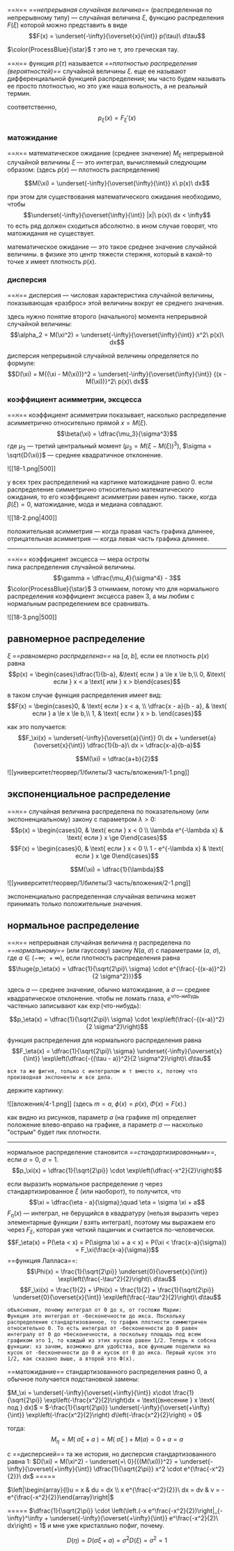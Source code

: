 ==$\aleph$== *==непрерывная случайная величина==* (распределенная по непрерывному типу) — случайная величина $\xi$, функцию распределения $F(\xi)$ которой можно представить в виде
$$F(x) = \underset{-\infty}{\overset{x}{\int}} p(\tau)\ d\tau$$

$\color{ProcessBlue}{\star}$ $\tau$ это не т, это греческая тау.

==$\aleph$== функция $p(\tau)$ называется *==плотностью распределения (вероятностей)==* случайной величины $\xi$. еще ее называют дифференциальной функцией распределения; мы часто будем называть ее просто плотностью, но это уже наша вольность, а не реальный термин.

соответственно, $$p_\xi(x) = F_\xi'(x)$$
### матожидание
==$\aleph$== математическое ожидание (среднее значение) $M_{\xi}$  непрерывной случайной величины $\xi$ — это интеграл, вычисляемый следующим образом: (здесь $p(x)$ — плотность распределения)

$$M(\xi) = \underset{-\infty}{\overset{\infty}{\int}} x\ p(x)\ dx$$

при этом для существования математического ожидания необходимо, чтобы
$$\underset{-\infty}{\overset{\infty}{\int}} |x|\ p(x)\ dx < \infty$$
то есть ряд должен сходиться абсолютно. в ином случае говорят, что матожидания не существует.

математическое ожидание — это такое среднее значение случайной величины. в физике это центр тяжести стержня, который в какой-то точке $x$ имеет плотность $p(x)$.

### дисперсия
==$\aleph$== дисперсия — числовая характеристика случайной величины, показывающая «разброс» этой величины вокруг ее среднего значения.

здесь нужно понятие второго (начального) момента непрерывной случайной величины:
$$\alpha_2 = M(\xi^2) = \underset{-\infty}{\overset{\infty}{\int}} x^2\ p(x)\ dx$$

дисперсия непрерывной случайной величины определяется по формуле:
$$D(\xi) = M{(\xi - M(\xi))}^2 = \underset{-\infty}{\overset{\infty}{\int}} {(x - M(\xi))}^2\ p(x)\ dx$$

### коэффициент асимметрии, эксцесса

==$\aleph$== коэффициент асимметрии показывает, насколько распределение асимметрично относительно прямой $x = M(\xi)$.
$$\beta(\xi) = \dfrac{\mu_3}{\sigma^3}$$
где $\mu_3$ — третий центральный момент $(\mu_3 = M{(\xi - M(\xi))}^3)$,
$\sigma = \sqrt{D(\xi)}$ — среднее квадратичное отклонение.

![[18-1.png|500]]

у всех трех распределений на картинке матожидание равно 0. если распределение симметрично относительно математического ожидания, то его коэффициент асимметрии равен нулю. также, когда $\beta(\xi) = 0$, матожидание, мода и медиана совпадают.

![[18-2.png|400]]

положительная асимметрия — когда правая часть графика длиннее,
отрицательная асимметрия — когда левая часть графика длиннее.

---

==$\aleph$== коэффициент эксцесса — мера остроты пика распределения случайной величины.
$$\gamma = \dfrac{\mu_4}{\sigma^4} - 3$$
$\color{ProcessBlue}{\star}$ 3 отнимаем, потому что для нормального распределения коэффициент эксцесса равен 3, а мы любим с нормальным распределением все сравнивать.

![[18-3.png|500]]


## равномерное распределение
$\xi$ *==равномерно распределена==* на $[a,\ b]$, если ее плотность $p(x)$ равна
$$p(x) = \begin{cases}\dfrac{1}{b-a}, &\text{ если } a \le x \le b,\\ 0, &\text{ если } x < a \text{ или } x > b\end{cases}$$

в таком случае функция распределения имеет вид:
$$F(x) = \begin{cases}0, & \text{ если } x < a, \\ \dfrac{x - a}{b - a}, & \text{ если } a \le x \le b,\\ 1, & \text{ если } x > b. \end{cases}$$

как это получается:
$$F_\xi(x) = \underset{-\infty}{\overset{a}{\int}} 0\ dx + \underset{a}{\overset{x}{\int}} \dfrac{1}{b-a}\ dx = \dfrac{x-a}{b-a}$$

$$M(\xi) = \dfrac{a+b}{2}$$

![[университет/теорвер/1/билеты/3 часть/вложения/1-1.png]]

## экспоненциальное распределение
==$\aleph$== случайная величина распределена по показательному (или экспоненциальному) закону с параметром $\lambda > 0$:
$$p(x) = \begin{cases}0, & \text{ если } x < 0 \\ \lambda e^{-\lambda x} & \text{ если } x \ge 0\end{cases}$$
$$F(x) = \begin{cases}0, & \text{ если } x < 0 \\ 1 - e^{-\lambda x} & \text{ если } x \ge 0\end{cases}$$

$$M(\xi) = \dfrac{1}{\lambda}$$

![[университет/теорвер/1/билеты/3 часть/вложения/2-1.png]]

экспоненциально распределенная случайная величина может принимать только положительные значения.

## нормальное распределение

==$\aleph$== непрерывная случайная величина $\eta$ распределена по *==нормальному==* (или гауссову) закону $N(a,\ \sigma)$ с параметрами $(a,\ \sigma)$, где $a \in (-\infty;\ +\infty)$, если плотность распределения равна
$$\huge{p_\eta(x) = \dfrac{1}{\sqrt{2\pi}\ \sigma} \cdot e^{\frac{-{(x-a)}^2}{2 \sigma^2}}}$$

здесь $a$ — среднее значение, обычно матожидание, а $\sigma$ — среднее квадратическое отклонение. 
чтобы не ломать глаза, $e^{\text{что-нибудь}}$ частенько записывают как $\exp(\text{что-нибудь})$:

$$p_\eta(x) = \dfrac{1}{\sqrt{2\pi}\ \sigma} \cdot \exp\left(\frac{-{(x-a)}^2}{2 \sigma^2}\right)$$

функция распределения для нормального распределения равна
$$F_\eta(x) = \dfrac{1}{\sqrt{2\pi}\ \sigma} \underset{-\infty}{\overset{x}{\int}} \exp\left(\dfrac{-{(\tau - a)}^2}{2 \sigma^2}\right)\ d\tau$$
```
вся та же фигня, только с интегралом и т вместо x, потому что производная экспоненты и все дела.
```

держите картинку:

![[вложения/4-1.png]]
(здесь $m = a$, $\phi(x) = p(x)$, $\Phi(x) = F(x)$.)

как видно из рисунков, параметр $a$ (на графике $m$) определяет положение влево-вправо на графике, а параметр $\sigma$ — насколько "острым" будет пик плотности.

---

нормальное распределение становится *==стандартизированным==*, если $a = 0,\ \sigma = 1$.
$$p_\xi(x) = \dfrac{1}{\sqrt{2\pi}} \cdot \exp\left(\dfrac{-x^2}{2}\right)$$

если выразить нормальное распределение $\eta$ через стандартизированное $\xi$ (или наоборот), то получится, что
$$\xi = \dfrac{\eta - a}{\sigma};\quad \eta = \sigma \xi + a$$
$F_\eta(x)$ — интеграл, не берущийся в квадратуру (нельзя выразить через элементарные функции / взять интеграл), поэтому мы выражаем его через $F_\xi$, которая уже четкий пацанчик и считается по-человечески.
$$F_\eta(x) = P(\eta < x) = P(\sigma \xi + a < x) = P(\xi < \frac{x-a}{\sigma}) = F_\xi(\frac{x-a}{\sigma})$$
==функция Лапласа==:
$$\Phi(x) = \frac{1}{\sqrt{2\pi}} \underset{0}{\overset{x}{\int}} \exp\left(\frac{-\tau^2}{2}\right)\ d\tau$$
$$F_\xi(x) = \frac{1}{2} + \Phi(x) = \frac{1}{2} + \frac{1}{\sqrt{2\pi}} \underset{0}{\overset{x}{\int}} \exp\left(\frac{-\tau^2}{2}\right)\ d\tau$$

```
объяснение, почему интеграл от 0 до х, от госпожи Марии:
Функция это интеграл от -бесконечности до икса. Поскольку распределение стандартизованное, то график плотности симметричен относительно 0. То есть интеграл от -бесконечности до 0 равен интегралу от 0 до +бесконечности, а поскольку площадь под всем графиком это 1, то каждый из этих кусков равен 1/2. Теперь к собсна функции: хз зачем, возможно для удобства, всю функцию поделили на кусок от -бесконечности до 0 и кусок от 0 до икса. Первый кусок это 1/2, как сказано выше, а второй это Ф(х).
```


==матожидание== стандартизованного распределения равно 0, а обычное получается подстановкой замены:

$M_\xi = \underset{-\infty}{\overset{+\infty}{\int}} x\cdot \frac{1}{\sqrt{2\pi}} \exp\left(-\frac{x^2}{2}\right)dx = \text{(внесение } x \text{ под } dx)$ $=$ $-\frac{1}{\sqrt{2\pi}} \underset{-\infty}{\overset{+\infty}{\int}} \exp\left(-\frac{x^2}{2}\right) d\left(-\frac{x^2}{2}\right) = 0$

тогда:
$$M_\eta = M(\ \sigma\xi + a\ ) = M(\ \sigma\xi\ ) + M(a) = 0 + a = a$$

с ==дисперсией== та же история, но дисперсия стандартизованного равна 1:
$D(\xi) = M(\xi^2) - \underset{=\ 0}{{(M(\xi))}^2} = \underset{-\infty}{\overset{+\infty}{\int}} \dfrac{1}{\sqrt{2\pi}} x^2 \cdot e^{\frac{-x^2}{2}}\ dx$ ==$=$==
   
   $\left|\begin{array}{l}u = x & du = dx \\ x e^{\frac{-x^2}{2}}\ dx = dv & v = -e^{\frac{-x^2}{2}}\end{array}\right|$
   
   ==$=$== $\dfrac{1}{\sqrt{2\pi}} \cdot \left(\left.(-x e^\frac{-x^2}{2})\right|_{-\infty}^\infty + \underset{-\infty}{\overset{+\infty}{\int}} e^\frac{-x^2}{2}\ dx\right) = 1$ и мне уже кристалльно пофиг, почему.

$$D(\eta) = D(\sigma \xi + a) = \sigma^2 D(\xi) = \sigma^2 = 1$$